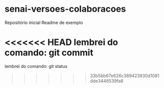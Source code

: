 # senai-versoes-colaboracoes
Repositório inicial
Readme de exemplo

<<<<<<< HEAD
lembrei do comando: git commit
=======
lembrei do comando: git status
>>>>>>> 33b5bb67e626c389423930d1081dde3448539fa8
